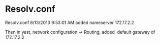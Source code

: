 # Resolv.conf

Resolv.conf
8/13/2013 9:53:01 AM
added
nameserver 172.17.2.2

Then in yast, network configuration -> Routing, added  default gateway of 172.17.2.2
